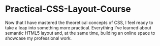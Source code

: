 # Practical-CSS-Layout-Course
Now that I have mastered the theoretical concepts of CSS, I feel ready to take a leap into something more practical. Everything I've learned about semantic HTML5 layout and, at the same time, building an online space to showcase my professional work.
